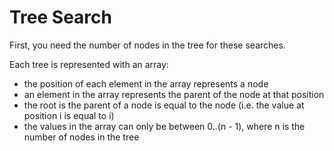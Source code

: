 # Tree Search

First, you need the number of nodes in the tree for these searches.

Each tree is represented with an array:
- the position of each element in the array represents a node
- an element in the array represents the parent of the node at that position
- the root is the parent of a node is equal to the node (i.e. the value at position i is equal to i)
- the values in the array can only be between 0..(n - 1), where n is the number of nodes in the tree
